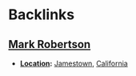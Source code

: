
# Backlinks
## [Mark Robertson](<Mark Robertson.md>)
- **[Location](<Location.md>):** [Jamestown](<Jamestown.md>), [California](<California.md>)

